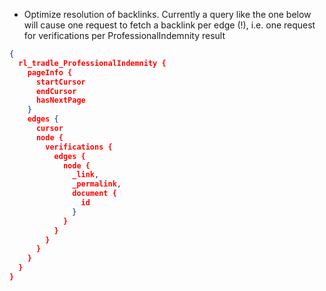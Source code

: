 
- Optimize resolution of backlinks. Currently a query like the one below will cause one request to fetch a backlink per edge (!), i.e. one request for verifications per ProfessionalIndemnity result
```json
{
  rl_tradle_ProfessionalIndemnity {
    pageInfo {
      startCursor
      endCursor
      hasNextPage
    }
    edges {
      cursor
      node {
        verifications {
          edges {
            node {
              _link,
              _permalink,
              document {
                id
              }
            }
          }
        }
      }
    }
  }
}
```
